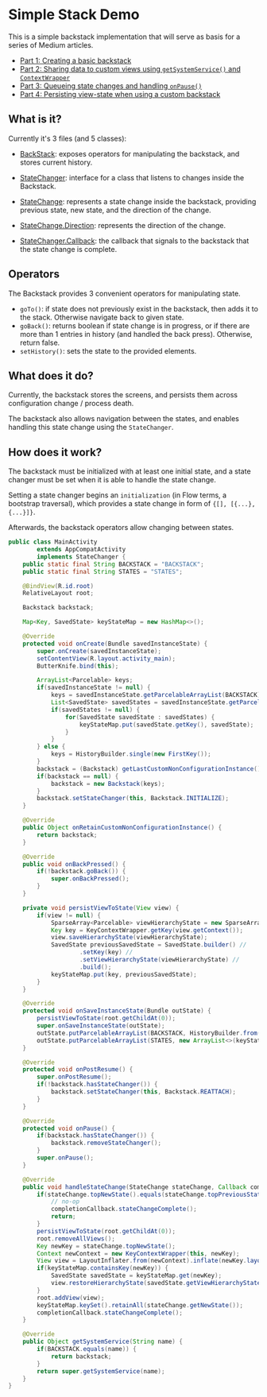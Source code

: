 # Simple Stack Demo

This is a simple backstack implementation that will serve as basis for a series of Medium articles.

- [Part 1: Creating a basic backstack](https://medium.com/@Zhuinden/towards-a-fragmentless-world-creating-a-flow-like-custom-backstack-part-1-cf551ebda624#.wkshdkeb6)
- [Part 2: Sharing data to custom views using `getSystemService()` and `ContextWrapper`](https://medium.com/@Zhuinden/data-and-service-sharing-to-custom-views-with-contextwrappers-and-getsystemservice-creating-a-flow-aedeabbd9567#.43l4qxahe)
- [Part 3: Queueing state changes and handling `onPause()`](https://medium.com/@Zhuinden/queueing-state-changes-and-handling-onpause-creating-a-flow-like-custom-backstack-part-3-d08d69a98141#.dxfkhzji3)
- [Part 4: Persisting view-state when using a custom backstack](https://medium.com/@Zhuinden/persisting-view-state-when-using-a-custom-backstack-creating-a-flow-like-backstack-part-4-5e0ba00ed80c#.ktath328c)

## What is it?

Currently it's 3 files (and 5 classes):

- [BackStack](https://github.com/Zhuinden/simple-stack-demo/blob/master/demo-stack/src/main/java/com/zhuinden/simplestackdemo/stack/Backstack.java): exposes operators for manipulating the backstack, and stores current history.
- [StateChanger](https://github.com/Zhuinden/simple-stack-demo/blob/master/demo-stack/src/main/java/com/zhuinden/simplestackdemo/stack/StateChanger.java): interface for a class that listens to changes inside the Backstack.
- [StateChange](https://github.com/Zhuinden/simple-stack-demo/blob/master/demo-stack/src/main/java/com/zhuinden/simplestackdemo/stack/StateChange.java): represents a state change inside the backstack, providing previous state, new state, and the direction of the change.

- [StateChange.Direction](https://github.com/Zhuinden/simple-stack-demo/blob/master/demo-stack/src/main/java/com/zhuinden/simplestackdemo/stack/StateChange.java): represents the direction of the change.
- [StateChanger.Callback](https://github.com/Zhuinden/simple-stack-demo/blob/master/demo-stack/src/main/java/com/zhuinden/simplestackdemo/stack/StateChanger.java): the callback that signals to the backstack that the state change is complete.

## Operators

The Backstack provides 3 convenient operators for manipulating state.

- `goTo()`: if state does not previously exist in the backstack, then adds it to the stack. Otherwise navigate back to given state.
- `goBack()`: returns boolean if state change is in progress, or if there are more than 1 entries in history (and handled the back press). Otherwise, return false.
- `setHistory()`: sets the state to the provided elements.

## What does it do?

Currently, the backstack stores the screens, and persists them across configuration change / process death.

The backstack also allows navigation between the states, and enables handling this state change using the `StateChanger`.

## How does it work?

The backstack must be initialized with at least one initial state, and a state changer must be set when it is able to handle the state change.

Setting a state changer begins an `initialization` (in Flow terms, a bootstrap traversal), which provides a state change in form of `{[], [{...}, {...}]}`.

Afterwards, the backstack operators allow changing between states.

``` java
public class MainActivity
        extends AppCompatActivity
        implements StateChanger {
    public static final String BACKSTACK = "BACKSTACK";
    public static final String STATES = "STATES";

    @BindView(R.id.root)
    RelativeLayout root;

    Backstack backstack;

    Map<Key, SavedState> keyStateMap = new HashMap<>();

    @Override
    protected void onCreate(Bundle savedInstanceState) {
        super.onCreate(savedInstanceState);
        setContentView(R.layout.activity_main);
        ButterKnife.bind(this);

        ArrayList<Parcelable> keys;
        if(savedInstanceState != null) {
            keys = savedInstanceState.getParcelableArrayList(BACKSTACK);
            List<SavedState> savedStates = savedInstanceState.getParcelableArrayList(STATES);
            if(savedStates != null) {
                for(SavedState savedState : savedStates) {
                    keyStateMap.put(savedState.getKey(), savedState);
                }
            }
        } else {
            keys = HistoryBuilder.single(new FirstKey());
        }
        backstack = (Backstack) getLastCustomNonConfigurationInstance();
        if(backstack == null) {
            backstack = new Backstack(keys);
        }
        backstack.setStateChanger(this, Backstack.INITIALIZE);
    }

    @Override
    public Object onRetainCustomNonConfigurationInstance() {
        return backstack;
    }

    @Override
    public void onBackPressed() {
        if(!backstack.goBack()) {
            super.onBackPressed();
        }
    }

    private void persistViewToState(View view) {
        if(view != null) {
            SparseArray<Parcelable> viewHierarchyState = new SparseArray<>();
            Key key = KeyContextWrapper.getKey(view.getContext());
            view.saveHierarchyState(viewHierarchyState);
            SavedState previousSavedState = SavedState.builder() //
                    .setKey(key) //
                    .setViewHierarchyState(viewHierarchyState) //
                    .build();
            keyStateMap.put(key, previousSavedState);
        }
    }

    @Override
    protected void onSaveInstanceState(Bundle outState) {
        persistViewToState(root.getChildAt(0));
        super.onSaveInstanceState(outState);
        outState.putParcelableArrayList(BACKSTACK, HistoryBuilder.from(backstack.getHistory()).build());
        outState.putParcelableArrayList(STATES, new ArrayList<>(keyStateMap.values()));
    }

    @Override
    protected void onPostResume() {
        super.onPostResume();
        if(!backstack.hasStateChanger()) {
            backstack.setStateChanger(this, Backstack.REATTACH);
        }
    }

    @Override
    protected void onPause() {
        if(backstack.hasStateChanger()) {
            backstack.removeStateChanger();
        }
        super.onPause();
    }

    @Override
    public void handleStateChange(StateChange stateChange, Callback completionCallback) {
        if(stateChange.topNewState().equals(stateChange.topPreviousState())) {
            // no-op
            completionCallback.stateChangeComplete();
            return;
        }
        persistViewToState(root.getChildAt(0));
        root.removeAllViews();
        Key newKey = stateChange.topNewState();
        Context newContext = new KeyContextWrapper(this, newKey);
        View view = LayoutInflater.from(newContext).inflate(newKey.layout(), root, false);
        if(keyStateMap.containsKey(newKey)) {
            SavedState savedState = keyStateMap.get(newKey);
            view.restoreHierarchyState(savedState.getViewHierarchyState());
        }
        root.addView(view);
        keyStateMap.keySet().retainAll(stateChange.getNewState());
        completionCallback.stateChangeComplete();
    }

    @Override
    public Object getSystemService(String name) {
        if(BACKSTACK.equals(name)) {
            return backstack;
        }
        return super.getSystemService(name);
    }
}
```
